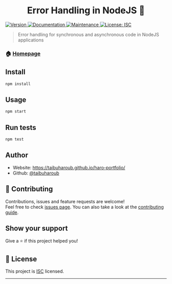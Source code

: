<h1 align="center">Error Handling in NodeJS 👋</h1>
<p>
  <a href="https://www.npmjs.com/package/error-handling" target="_blank">
    <img alt="Version" src="https://img.shields.io/npm/v/error-handling.svg">
  </a>
  <a href="https://github.com/taibuharoub/error-handling#readme" target="_blank">
    <img alt="Documentation" src="https://img.shields.io/badge/documentation-yes-brightgreen.svg" />
  </a>
  <a href="https://github.com/taibuharoub/error-handling/graphs/commit-activity" target="_blank">
    <img alt="Maintenance" src="https://img.shields.io/badge/Maintained%3F-yes-green.svg" />
  </a>
  <a href="https://github.com/taibuharoub/error-handling/blob/master/LICENSE" target="_blank">
    <img alt="License: ISC" src="https://img.shields.io/github/license/taibuharoub/error-handling" />
  </a>
</p>

> Error handling for synchronous and asynchronous code in NodeJS applications

### 🏠 [Homepage](https://github.com/taibuharoub/error-handling#readme)

## Install

```sh
npm install
```

## Usage

```sh
npm start
```

## Run tests

```sh
npm test
```

## Author

* Website: https://taibuharoub.github.io/haro-portfolio/
* Github: [@taibuharoub](https://github.com/taibuharoub)

## 🤝 Contributing

Contributions, issues and feature requests are welcome!<br />Feel free to check [issues page](https://github.com/taibuharoub/error-handling/issues). You can also take a look at the [contributing guide](https://github.com/taibuharoub/error-handling/blob/master/CONTRIBUTING.md).

## Show your support

Give a ⭐️ if this project helped you!

## 📝 License

This project is [ISC](https://github.com/taibuharoub/error-handling/blob/master/LICENSE) licensed.

***

